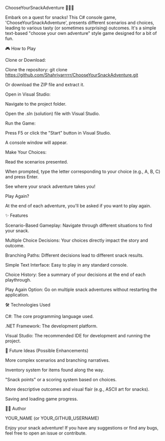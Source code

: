 ChooseYourSnackAdventure 🥨🍎🍫

Embark on a quest for snacks! This C# console game, 'ChooseYourSnackAdventure', presents different scenarios and choices, leading to various tasty (or sometimes surprising) outcomes. It's a simple text-based "choose your own adventure" style game designed for a bit of fun.

🎮 How to Play

Clone or Download:

Clone the repository: git clone https://github.com/Shahriyarrrrr/ChooseYourSnackAdventure.git

Or download the ZIP file and extract it.

Open in Visual Studio:

Navigate to the project folder.

Open the .sln (solution) file with Visual Studio.

Run the Game:

Press F5 or click the "Start" button in Visual Studio.

A console window will appear.

Make Your Choices:

Read the scenarios presented.

When prompted, type the letter corresponding to your choice (e.g., A, B, C) and press Enter.

See where your snack adventure takes you!

Play Again?

At the end of each adventure, you'll be asked if you want to play again.

✨ Features

Scenario-Based Gameplay: Navigate through different situations to find your snack.

Multiple Choice Decisions: Your choices directly impact the story and outcome.

Branching Paths: Different decisions lead to different snack results.

Simple Text Interface: Easy to play in any standard console.

Choice History: See a summary of your decisions at the end of each playthrough.

Play Again Option: Go on multiple snack adventures without restarting the application.

🛠️ Technologies Used

C#: The core programming language used.

.NET Framework: The development platform.

Visual Studio: The recommended IDE for development and running the project.

🚀 Future Ideas (Possible Enhancements)

More complex scenarios and branching narratives.

Inventory system for items found along the way.

"Snack points" or a scoring system based on choices.

More descriptive outcomes and visual flair (e.g., ASCII art for snacks).

Saving and loading game progress.

🧑‍💻 Author

YOUR_NAME (or YOUR_GITHUB_USERNAME)

Enjoy your snack adventure! If you have any suggestions or find any bugs, feel free to open an issue or contribute.
